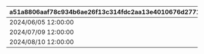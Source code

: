 |a51a8806aaf78c934b6ae26f13c314fdc2aa13e4010676d2771da7f5ae200bfb|82936566d9379a05c6bb527c393f2e56f05ad3dfb68a454c97b7e303173285ef|b71fc7548755b6df059d128eff73812e61fa582b13267f7cff5e560523bc470d|90bed5350e59edd2b01951cc5c9dbe71a83c72776c3f157aaa83f68d0bb1c9c5|094dfe7da121d2b4bb6a5797b3f4e64b8b4c80284f72dc2ae3654a8fb0c77e85|
| --- | --- | --- | --- | --- |
|2024/06/05 12:00:00|2024/06/08 12:00:00|1001|2024/06/09 20:59:59|2024/06/15 14:59:59|
|2024/07/09 12:00:00|2024/07/12 12:00:00|1002|2024/07/13 20:59:59|2024/07/17 14:59:59|
|2024/08/10 12:00:00|2024/08/13 12:00:00|1003|2024/08/14 20:59:59|2024/08/18 14:59:59|